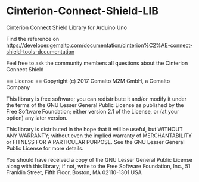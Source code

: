 # Cinterion-Connect-Shield-LIB
Cinterion Connect Shield Library for Arduino Uno 

Find the reference on https://developer.gemalto.com/documentation/cinterion%C2%AE-connect-shield-tools-documentation 

Feel free to ask the community members all questions about the Cinterion Connect Shield

== License ==
Copyright (c) 2017 Gemalto M2M GmbH, a Gemalto Company

This library is free software; you can redistribute it and/or
modify it under the terms of the GNU Lesser General Public
License as published by the Free Software Foundation; either
version 2.1 of the License, or (at your option) any later version.

This library is distributed in the hope that it will be useful,
but WITHOUT ANY WARRANTY; without even the implied warranty of
MERCHANTABILITY or FITNESS FOR A PARTICULAR PURPOSE.  See the GNU
Lesser General Public License for more details.

You should have received a copy of the GNU Lesser General Public
License along with this library; if not, write to the Free Software
Foundation, Inc., 51 Franklin Street, Fifth Floor, Boston, MA  02110-1301  USA
